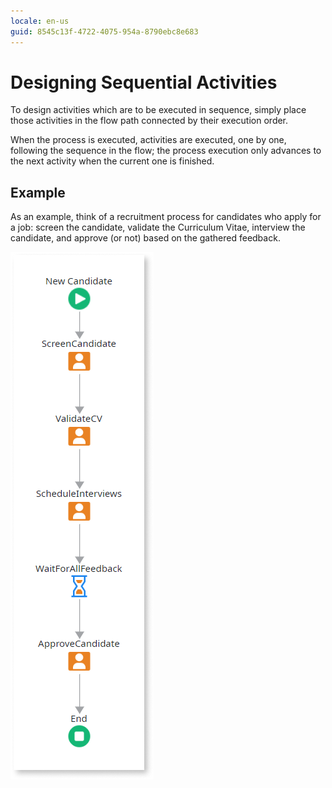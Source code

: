```yaml
---
locale: en-us
guid: 8545c13f-4722-4075-954a-8790ebc8e683
---
```


# Designing Sequential Activities

To design activities which are to be executed in sequence, simply place those activities in the flow path connected by their execution order.

When the process is executed, activities are executed, one by one, following the sequence in the flow; the process execution only advances to the next activity when the current one is finished.


## Example

As an example, think of a recruitment process for candidates who apply for a job: screen the candidate, validate the Curriculum Vitae, interview the candidate, and approve (or not) based on the gathered feedback.

![](images/sequential-activities.png)
